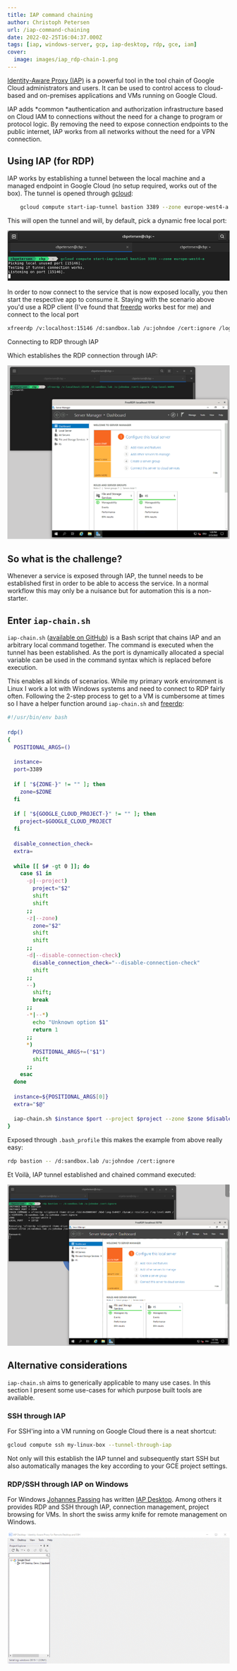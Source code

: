 ```yaml
---
title: IAP command chaining
author: Christoph Petersen
url: /iap-command-chaining
date: 2022-02-25T16:04:37.000Z
tags: [iap, windows-server, gcp, iap-desktop, rdp, gce, iam]
cover: 
  image: images/iap_rdp-chain-1.png
---
```


[Identity-Aware Proxy (IAP)](https://cloud.google.com/iap) is a powerful tool in the tool chain of Google Cloud administrators and users. It can be used to control access to cloud-based and on-premises applications and VMs running on Google Cloud.

IAP adds *common *authentication and authorization infrastructure based on Cloud IAM to connections without the need for a change to program or protocol logic. By removing the need to expose connection endpoints to the public internet, IAP works from all networks without the need for a VPN connection. 

## Using IAP (for RDP)

IAP works by establishing a tunnel between the local machine and a managed endpoint in Google Cloud (no setup required, works out of the box). The tunnel is opened through [gcloud](https://cloud.google.com/sdk/gcloud/reference/compute/start-iap-tunnel):

```bash
    gcloud compute start-iap-tunnel bastion 3389 --zone europe-west4-a
```

This will open the tunnel and will, by default, pick a dynamic free local port:

![Output after running gloud command](images/iap_tunnel-1.png)

In order to now connect to the service that is now exposed locally, you then start the respective app to consume it. Staying with the scenario above you'd use a RDP client (I've found that [freerdp](https://www.freerdp.com/) works best for me) and connect to the local port

```bash
xfreerdp /v:localhost:15146 /d:sandbox.lab /u:johndoe /cert:ignore /log-level:WARN
```

Connecting to RDP through IAP

Which establishes the RDP connection through IAP:

![xfreerdp session through IAP](images/iap_rdp.png)

## So what is the challenge?

Whenever a service is exposed through IAP, the tunnel needs to be established first in order to be able to access the service. In a normal workflow this may only be a nuisance but for automation this is a non-starter.

## Enter `iap-chain.sh`

`iap-chain.sh` ([available on GitHub](https://github.com/peterschen/blog/tree/master/gcp/scripts/iap-chain)) is a Bash script that chains IAP and an arbitrary local command together. The command is executed when the tunnel has been established. As the port is dynamically allocated a special variable can be used in the command syntax which is replaced before execution.

This enables all kinds of scenarios. While my primary work environment is Linux I work a lot with Windows systems and need to connect to RDP fairly often. Following the 2-step process to get to a VM is cumbersome at times so I have a helper function around `iap-chain.sh` and [freerdp](https://freerdp.com):

```bash
#!/usr/bin/env bash

rdp()
{
  POSITIONAL_ARGS=()

  instance=
  port=3389

  if [ "${ZONE-}" != "" ]; then
    zone=$ZONE
  fi

  if [ "${GOOGLE_CLOUD_PROJECT-}" != "" ]; then
    project=$GOOGLE_CLOUD_PROJECT
  fi
  
  disable_connection_check=
  extra=

  while [[ $# -gt 0 ]]; do
    case $1 in
      -p|--project)
        project="$2"
        shift
        shift
      ;;
      -z|--zone)
        zone="$2"
        shift
        shift
      ;;
      -d|--disable-connection-check)
        disable_connection_check="--disable-connection-check"
        shift
      ;;
      --)
        shift;
        break
      ;;
      -*|--*)
        echo "Unknown option $1"
        return 1
      ;;
      *)
        POSITIONAL_ARGS+=("$1")
        shift
      ;;
    esac
  done

  instance=${POSITIONAL_ARGS[0]}
  extra="$@"

  iap-chain.sh $instance $port --project $project --zone $zone $disable_connection_check -- xfreerdp +clipboard +home-drive /kbd:0x00000407 /kbd-lang:0x0407 /dynamic-resolution /scale:180 /scale-desktop:140 /log-level:WARN /v:%SERVER% $extra
}
```

Exposed through `.bash_profile` this makes the example from above really easy:

```bash
rdp bastion -- /d:sandbox.lab /u:johndoe /cert:ignore
```

Et Voilà, IAP tunnel established and chained command executed:

![RDP connection using `iap-chain.sh` and freerdp](images/iap_rdp-chain.png)

## Alternative considerations

`iap-chain.sh` aims to generically applicable to many use cases. In this section I present some use-cases for which purpose built tools are available.

### SSH through IAP

For SSH'ing into a VM running on Google Cloud there is a neat shortcut: 

```bash
gcloud compute ssh my-linux-box --tunnel-through-iap
```

Not only will this establish the IAP tunnel and subsequently start SSH but also automatically manages the key according to your GCE project settings.

### RDP/SSH through IAP on Windows

For Windows [Johannes Passing](https://jpassing.com/) has written [IAP Desktop](https://github.com/GoogleCloudPlatform/iap-desktop). Among others it provides RDP and SSH through IAP, connection management, project browsing for VMs. In short the swiss army knife for remote management on Windows.

![IAP Desktop in action](https://github.com/GoogleCloudPlatform/iap-desktop/raw/master/doc/images/iapdesktop-animated-800.gif)
